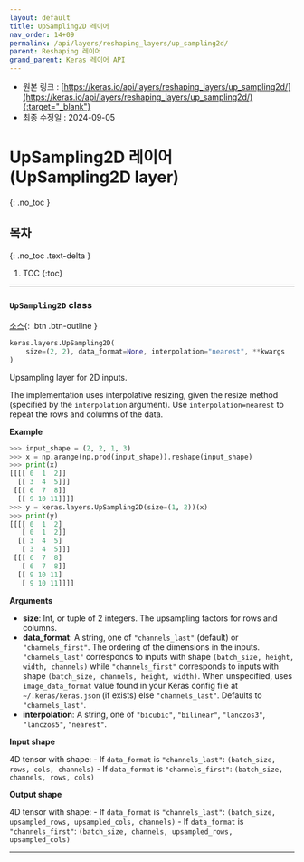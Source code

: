 ```yaml
---
layout: default
title: UpSampling2D 레이어
nav_order: 14+09
permalink: /api/layers/reshaping_layers/up_sampling2d/
parent: Reshaping 레이어
grand_parent: Keras 레이어 API
---
```


* 원본 링크 : [https://keras.io/api/layers/reshaping_layers/up_sampling2d/](https://keras.io/api/layers/reshaping_layers/up_sampling2d/){:target="_blank"}
* 최종 수정일 : 2024-09-05

# UpSampling2D 레이어 (UpSampling2D layer)
{: .no_toc }

## 목차
{: .no_toc .text-delta }

1. TOC
{:toc}

---

### `UpSampling2D` class
<!-- ### `UpSampling2D` class -->

[소스](https://github.com/keras-team/keras/tree/v3.5.0/keras/src/layers/reshaping/up_sampling2d.py#L9){: .btn .btn-outline }

```python
keras.layers.UpSampling2D(
    size=(2, 2), data_format=None, interpolation="nearest", **kwargs
)
```

Upsampling layer for 2D inputs.

The implementation uses interpolative resizing, given the resize method (specified by the `interpolation` argument). Use `interpolation=nearest` to repeat the rows and columns of the data.

**Example**

```python
>>> input_shape = (2, 2, 1, 3)
>>> x = np.arange(np.prod(input_shape)).reshape(input_shape)
>>> print(x)
[[[[ 0  1  2]]
  [[ 3  4  5]]]
 [[[ 6  7  8]]
  [[ 9 10 11]]]]
>>> y = keras.layers.UpSampling2D(size=(1, 2))(x)
>>> print(y)
[[[[ 0  1  2]
   [ 0  1  2]]
  [[ 3  4  5]
   [ 3  4  5]]]
 [[[ 6  7  8]
   [ 6  7  8]]
  [[ 9 10 11]
   [ 9 10 11]]]]
```

**Arguments**

*   **size**: Int, or tuple of 2 integers. The upsampling factors for rows and columns.
*   **data\_format**: A string, one of `"channels_last"` (default) or `"channels_first"`. The ordering of the dimensions in the inputs. `"channels_last"` corresponds to inputs with shape `(batch_size, height, width, channels)` while `"channels_first"` corresponds to inputs with shape `(batch_size, channels, height, width)`. When unspecified, uses `image_data_format` value found in your Keras config file at `~/.keras/keras.json` (if exists) else `"channels_last"`. Defaults to `"channels_last"`.
*   **interpolation**: A string, one of `"bicubic"`, `"bilinear"`, `"lanczos3"`, `"lanczos5"`, `"nearest"`.

**Input shape**

4D tensor with shape: - If `data_format` is `"channels_last"`: `(batch_size, rows, cols, channels)` - If `data_format` is `"channels_first"`: `(batch_size, channels, rows, cols)`

**Output shape**

4D tensor with shape: - If `data_format` is `"channels_last"`: `(batch_size, upsampled_rows, upsampled_cols, channels)` - If `data_format` is `"channels_first"`: `(batch_size, channels, upsampled_rows, upsampled_cols)`

* * *